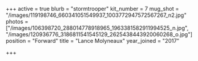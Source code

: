 +++
active = true
blurb = "stormtrooper"
kit_number = 7
mug_shot = "/images/119198746_660341051549937_1003772947572567267_n2.jpg"
photos = ["/images/106398720_288014778918965_1963381582911994525_n.jpg", "/images/120936776_3186811541545129_2625438443920060268_o.jpg"]
position = "Forward"
title = "Lance Molyneaux"
year_joined = "2017"

+++
